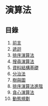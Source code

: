 # 演算法

## 目錄

1. [前言](https://github.com/xixa3333/algorithm/blob/main/%E5%89%8D%E8%A8%80.md)
2. [遞迴](https://github.com/xixa3333/algorithm/blob/main/%E9%81%9E%E8%BF%B4.md)
3. [排序演算法](https://github.com/xixa3333/algorithm/blob/main/%E6%8E%92%E5%BA%8F%E6%BC%94%E7%AE%97%E6%B3%95.md)
4. [搜尋演算法](https://github.com/xixa3333/algorithm/blob/main/%E6%90%9C%E5%B0%8B%E6%BC%94%E7%AE%97%E6%B3%95.md)
5. [資料結構基礎](https://github.com/xixa3333/algorithm/blob/main/%E8%B3%87%E6%96%99%E7%B5%90%E6%A7%8B%E5%9F%BA%E7%A4%8E.md)
6. [分治法]()
7. [樹與圖](https://github.com/xixa3333/algorithm/blob/main/%E6%A8%B9%E8%88%87%E5%9C%96.md)
8. [排序演算法進階]()
9. [貪心演算法](https://github.com/xixa3333/algorithm/blob/main/%E8%B2%AA%E5%BF%83%E6%BC%94%E7%AE%97%E6%B3%95.md)
10. [動態規劃]()
